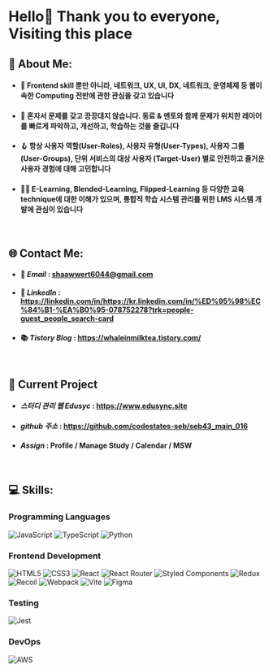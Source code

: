 # Hello👋 Thank you to everyone, Visiting this place

## 💫 About Me:
- #### 🌱 Frontend skill 뿐만 아니라, 네트워크, UX, UI, DX, 네트워크, 운영체제 등 웹이 속한 Computing 전반에 관한 관심을 갖고 있습니다
- #### 👯 혼자서 문제를 갖고 끙끙대지 않습니다. 동료 & 멘토와 함께 문제가 위치한 레이어를 빠르게 파악하고, 개선하고, 학습하는 것을 즐깁니다
- #### 🪝 항상 사용자 역할(User-Roles), 사용자 유형(User-Types), 사용자 그룹(User-Groups), 단위 서비스의 대상 사용자 (Target-User) 별로 안전하고 즐거운 사용자 경험에 대해 고민합니다
- #### 🙇‍♂️ E-Learning, Blended-Learning, Flipped-Learning 등 다양한 교육 technique에 대한 이해가 있으며, 통합적 학습 시스템 관리를 위한 LMS 시스템 개발에 관심이 있습니다

<br>


## 🌐 Contact Me:

- #### 📮 **_Email_** : shaawwert6044@gmail.com
- #### 📃 **_LinkedIn_** : https://linkedin.com/in/https://kr.linkedin.com/in/%ED%95%98%EC%84%B1-%EA%B0%95-078752278?trk=people-guest_people_search-card
- #### 📚 **_Tistory Blog_** : https://whaleinmilktea.tistory.com/

<br>

## 🛫 Current Project

- #### ***스터디 관리 웹 Edusyc*** : https://www.edusync.site
- #### ***github 주소*** : https://github.com/codestates-seb/seb43_main_016
- #### ***Assign*** : Profile / Manage Study / Calendar / MSW

<br>

## 💻 Skills:

### Programming Languages

![JavaScript](https://img.shields.io/badge/javascript-%23323330.svg?style=for-the-badge&logo=javascript&logoColor=%23F7DF1E) ![TypeScript](https://img.shields.io/badge/typescript-%23007ACC.svg?style=for-the-badge&logo=typescript&logoColor=white) ![Python](https://img.shields.io/badge/python-3776AB.svg?style=for-the-badge&logo=python&logoColor=white)

### Frontend Development

![HTML5](https://img.shields.io/badge/html5-%23E34F26.svg?style=for-the-badge&logo=html5&logoColor=white) ![CSS3](https://img.shields.io/badge/css3-%231572B6.svg?style=for-the-badge&logo=css3&logoColor=white) ![React](https://img.shields.io/badge/react-%2320232a.svg?style=for-the-badge&logo=react&logoColor=%2361DAFB) ![React Router](https://img.shields.io/badge/React_Router-CA4245?style=for-the-badge&logo=react-router&logoColor=white) ![Styled Components](https://img.shields.io/badge/styled--components-DB7093?style=for-the-badge&logo=styled-components&logoColor=white) ![Redux](https://img.shields.io/badge/redux-%23593d88.svg?style=for-the-badge&logo=redux&logoColor=white) ![Recoil](https://img.shields.io/badge/Recoil-3577E5.svg?style=for-the-badge&logoredux&logoColor=white) ![Webpack](https://img.shields.io/badge/webpack-%238DD6F9.svg?style=for-the-badge&logo=webpack&logoColor=black) ![Vite](https://img.shields.io/badge/vite-BC33FE.svg?style=for-the-badge&logo=vite&logoColor=white) ![Figma](https://img.shields.io/badge/figma-%23F24E1E.svg?style=for-the-badge&logo=figma&logoColor=white)


### Testing

![Jest](https://img.shields.io/badge/jest-%BF3B18.svg?style=for-the-badge&logo=jest&logoColor=white)

### DevOps

![AWS](https://img.shields.io/badge/AWS-%23FF9900.svg?style=for-the-badge&logo=amazon-aws&logoColor=white)
